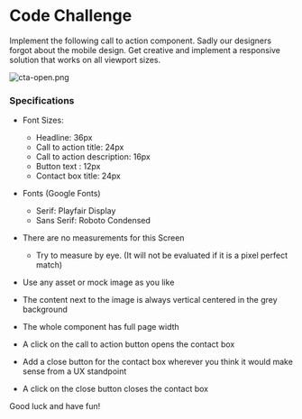 # Code Challenge

Implement the following call to action component. Sadly our designers forgot about the mobile design. Get creative and implement a responsive solution that works on all viewport sizes. 

![cta-open.png](../assets/cta-open.png)

### Specifications
- Font Sizes:
  - Headline: 36px
  - Call to action title: 24px
  - Call to action description: 16px
  - Button text : 12px
  - Contact box title: 24px

- Fonts (Google Fonts)
  - Serif: Playfair Display
  - Sans Serif: Roboto Condensed

- There are no measurements for this Screen
  - Try to measure by eye. (It will not be evaluated if it is a pixel perfect match)

- Use any asset or mock image as you like
- The content next to the image is always vertical centered in the grey background
- The whole component has full page width
- A click on the call to action button opens the contact box
- Add a close button for the contact box wherever you think it would make sense from a UX standpoint
- A click on the close button closes the contact box

Good luck and have fun!

